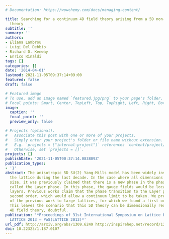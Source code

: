 ```yaml
---
# Documentation: https://wowchemy.com/docs/managing-content/

title: Searching for a continuum 4D field theory arising from a 5D non-abelian gauge
  theory
subtitle: ''
summary: ''
authors:
- Eliana Lambrou
- Luigi Del Debbio
- Richard D. Kenway
- Enrico Rinaldi
tags: []
categories: []
date: '2014-04-01'
lastmod: 2021-11-05T09:37:14+09:00
featured: false
draft: false

# Featured image
# To use, add an image named `featured.jpg/png` to your page's folder.
# Focal points: Smart, Center, TopLeft, Top, TopRight, Left, Right, BottomLeft, Bottom, BottomRight.
image:
  caption: ''
  focal_point: ''
  preview_only: false

# Projects (optional).
#   Associate this post with one or more of your projects.
#   Simply enter your project's folder or file name without extension.
#   E.g. `projects = ["internal-project"]` references `content/project/deep-learning/index.md`.
#   Otherwise, set `projects = []`.
projects: []
publishDate: '2021-11-05T00:37:14.083809Z'
publication_types:
- '1'
abstract: The anisotropic 5D SU(2) Yang-Mills model has been widely investigated on
  the lattice during the last decade. In the case where all dimensions are large in
  size, it was previously claimed that there is a new phase in the phase diagram,
  called the Layer phase. In this phase, the gauge fields would be localized on 4D
  layers. Previous works claim that the phase transition to the Layer phase is of
  second order, which would allow a continuum limit to be taken. We present the extension
  of the previous work to large lattices, for which we found a first order phase transition.
  This leaves the scenario that this 5D theory can be dimensionally reduced to a continuum
  4D field theory, doubtful.
publication: '*Proceedings of 31st International Symposium on Lattice Field Theory
  LATTICE 2013 — PoS(LATTICE 2013)*'
url_pdf: http://arxiv.org/abs/1309.6249 http://inspirehep.net/record/1255310 https://pos.sissa.it/187/107
doi: 10.22323/1.187.0107
---
```

